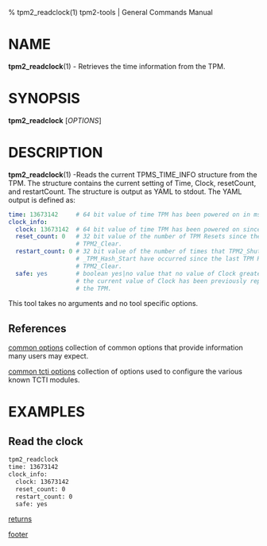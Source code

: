 % tpm2_readclock(1) tpm2-tools | General Commands Manual

# NAME

**tpm2_readclock**(1) - Retrieves the time information from the TPM.

# SYNOPSIS

**tpm2_readclock** [*OPTIONS*]

# DESCRIPTION

**tpm2_readclock**(1) -Reads the current TPMS\_TIME\_INFO structure from the
TPM. The structure contains the current setting of Time, Clock, resetCount, and
restartCount. The structure is output as YAML to stdout. The YAML output is
defined as:

```yaml
time: 13673142     # 64 bit value of time TPM has been powered on in ms.
clock_info:
  clock: 13673142  # 64 bit value of time TPM has been powered on since last TPM2_Clear in ms.
  reset_count: 0   # 32 bit value of the number of TPM Resets since the last
                   # TPM2_Clear.
  restart_count: 0 # 32 bit value of the number of times that TPM2_Shutdown or
                   # _TPM_Hash_Start have occurred since the last TPM Reset or
                   # TPM2_Clear.
  safe: yes        # boolean yes|no value that no value of Clock greater than
                   # the current value of Clock has been previously reported by
                   # the TPM.
```

This tool takes no arguments and no tool specific options.

## References

[common options](common/options.md) collection of common options that provide
information many users may expect.

[common tcti options](common/tcti.md) collection of options used to configure
the various known TCTI modules.

# EXAMPLES

## Read the clock
```bash
tpm2_readclock
time: 13673142
clock_info:
  clock: 13673142
  reset_count: 0
  restart_count: 0
  safe: yes
```

[returns](common/returns.md)

[footer](common/footer.md)
